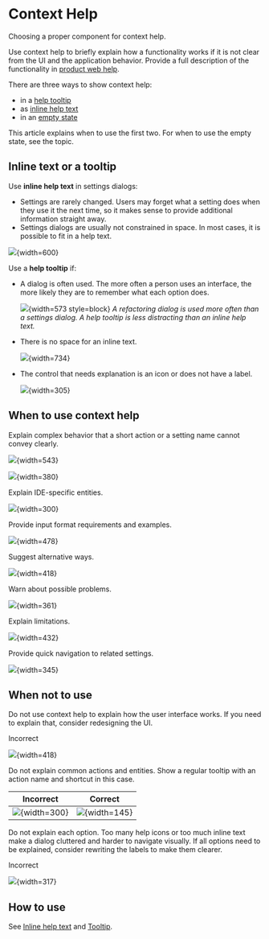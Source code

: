 <!-- Copyright 2000-2024 JetBrains s.r.o. and contributors. Use of this source code is governed by the Apache 2.0 license. -->

# Context Help

<link-summary>Choosing a proper component for context help.</link-summary>

Use context help to briefly explain how a functionality works if it is not clear from the UI and the application behavior. Provide a full description of the functionality in [product web help](https://www.jetbrains.com/help/idea/).

There are three ways to show context help:

* in a [help tooltip](tooltip.md)
* as [inline help text](inline_help_text.md)
* in an [empty state](empty_state.md)

This article explains when to use the first two. For when to use the empty state, see the [](empty_state.md) topic.

## Inline text or a tooltip

Use **inline help text** in settings dialogs:

* Settings are rarely changed. Users may forget what a setting does when they use it the next time, so it makes sense to provide additional information straight away.
* Settings dialogs are usually not constrained in space. In most cases, it is possible to fit in a help text.

![](09_use_inline_help_text.png){width=600}

Use a **help tooltip** if:

* A dialog is often used. The more often a person uses an interface, the more likely they are to remember what each option does.

  ![](10_use_help_tooltip.png){width=573 style=block}
  *A refactoring dialog is used more often than a settings dialog. A help tooltip is less distracting than an inline help text.*

* There is no space for an inline text.

  ![](11_no_space_in_settings.png){width=734}

* The control that needs explanation is an icon or does not have a label.

  ![](03_action_help_tooltip.png){width=305}

## When to use context help

Explain complex behavior that a short action or a setting name cannot convey clearly.

![](04_question_icon_tooltip.png){width=543}

![](02_text_size.png){width=380}

Explain IDE-specific entities.

![](01_IDE_specific.png){width=300}

Provide input format requirements and examples.

![](02_formatting_example.png){width=478}

Suggest alternative ways.

![](03_alternative_ways.png){width=418}

Warn about possible problems.

![](04_possible_problems.png){width=361}

Explain limitations.

![](05_limitations.png){width=432}

Provide quick navigation to related settings.

![](04_link_internal.png){width=345}

## When not to use

Do not use context help to explain how the user interface works. If you need to explain that, consider redesigning the UI.

<format color="Red" style="bold">Incorrect</format>

![](06_explain_how_ui_works.png){width=418}

Do not explain common actions and entities. Show a regular tooltip with an action name and shortcut in this case.

| <format color="Red" style="bold">Incorrect</format> | <format color="Green" style="bold">Correct</format> |
|-----------------------------------------------------|-----------------------------------------------------|
| ![](07_explain_obvious_incorrect.png){width=300}    | ![](07_explain_obvious_correct.png){width=145}      |

Do not explain each option. Too many help icons or too much inline text make a dialog cluttered and harder to navigate visually.
If all options need to be explained, consider rewriting the labels to make them clearer.

<format color="Red" style="bold">Incorrect</format>

![](08_explain_all_options.png){width=317}

## How to use

See [Inline help text](inline_help_text.md) and [Tooltip](tooltip.md).


